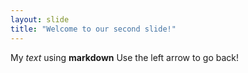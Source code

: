 ```yaml
---
layout: slide
title: "Welcome to our second slide!"
---
```

My *text* using **markdown**
Use the left arrow to go back!
